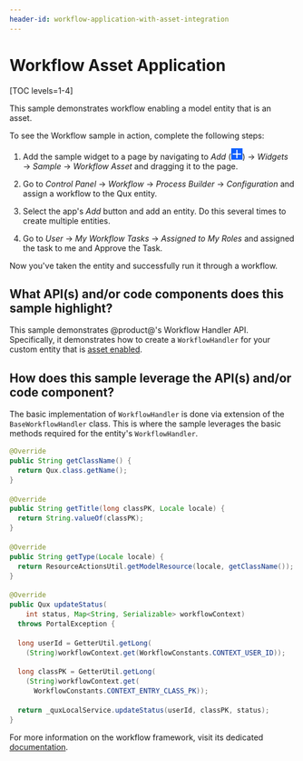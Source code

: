 ```yaml
---
header-id: workflow-application-with-asset-integration
---
```


# Workflow Asset Application

[TOC levels=1-4]

This sample demonstrates workflow enabling a model entity that is an asset.

To see the Workflow sample in action, complete the following steps:

1.  Add the sample widget to a page by navigating to *Add*
    (![Add](../../../../images/icon-add.png)) &rarr; *Widgets* &rarr; *Sample*
    &rarr; *Workflow Asset* and dragging it to the page.

2.  Go to *Control Panel* &rarr; *Workflow* &rarr; *Process Builder* &rarr;
    *Configuration* and assign a workflow to the Qux entity.

3.  Select the app's *Add* button and add an entity. Do this several times to
    create multiple entities.

4.  Go to *User* &rarr; *My Workflow Tasks* &rarr; *Assigned to My Roles* and
    assigned the task to me and Approve the Task.

Now you've taken the entity and successfully run it through a workflow.

## What API(s) and/or code components does this sample highlight?

This sample demonstrates @product@'s Workflow Handler API. Specifically, it
demonstrates how to create a `WorkflowHandler` for your custom entity that is
[asset enabled](/docs/7-2/frameworks/-/knowledge_base/f/asset-framework).

## How does this sample leverage the API(s) and/or code component?

The basic implementation of `WorkflowHandler` is done via extension of the
`BaseWorkflowHandler` class. This is where the sample leverages the basic
methods required for the entity's `WorkflowHandler`.

```java
@Override
public String getClassName() {
  return Qux.class.getName();
}

@Override
public String getTitle(long classPK, Locale locale) {
  return String.valueOf(classPK);
}

@Override
public String getType(Locale locale) {
  return ResourceActionsUtil.getModelResource(locale, getClassName());
}

@Override
public Qux updateStatus(
    int status, Map<String, Serializable> workflowContext)
  throws PortalException {

  long userId = GetterUtil.getLong(
    (String)workflowContext.get(WorkflowConstants.CONTEXT_USER_ID));

  long classPK = GetterUtil.getLong(
    (String)workflowContext.get(
      WorkflowConstants.CONTEXT_ENTRY_CLASS_PK));

  return _quxLocalService.updateStatus(userId, classPK, status);
}
```

For more information on the workflow framework, visit its dedicated
[documentation](/docs/7-2/frameworks/-/knowledge_base/f/the-workflow-framework).

